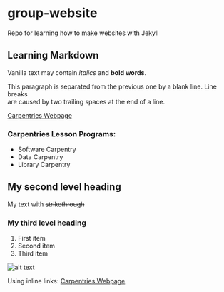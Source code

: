 # group-website
Repo for learning how to make websites with Jekyll

## Learning Markdown

Vanilla text may contain *italics* and **bold words**.

This paragraph is separated from the previous one by a blank line.
Line breaks  
are caused by two trailing spaces at the end of a line.

[Carpentries Webpage](https://carpentries.org)


### Carpentries Lesson Programs:
- Software Carpentry
- Data Carpentry
- Library Carpentry

## My second level heading
My text with ~~strikethrough~~

### My third level heading
1. First item
2. Second item
3. Third item

![alt text](https://github.com/carpentries/carpentries.org/blob/main/images/TheCarpentries-opengraph.png "Image of the carpentries that I inserted here")

Using inline links: [Carpentries Webpage][carpentries]

[carpentries]: https://carpentries.org/
